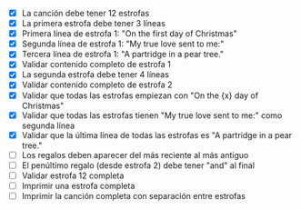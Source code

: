 - [x] La canción debe tener 12 estrofas
- [x] La primera estrofa debe tener 3 líneas
- [x] Primera línea de estrofa 1: "On the first day of Christmas"
- [x] Segunda línea de estrofa 1: "My true love sent to me:"
- [x] Tercera línea de estrofa 1: "A partridge in a pear tree."
- [x] Validar contenido completo de estrofa 1
- [x] La segunda estrofa debe tener 4 líneas
- [x] Validar contenido completo de estrofa 2
- [x] Validar que todas las estrofas empiezan con "On the {x} day of Christmas"
- [x] Validar que todas las estrofas tienen "My true love sent to me:" como segunda línea
- [x] Validar que la última línea de todas las estrofas es "A partridge in a pear tree."
- [ ] Los regalos deben aparecer del más reciente al más antiguo
- [ ] El penúltimo regalo (desde estrofa 2) debe tener "and" al final
- [ ] Validar estrofa 12 completa
- [ ] Imprimir una estrofa completa
- [ ] Imprimir la canción completa con separación entre estrofas